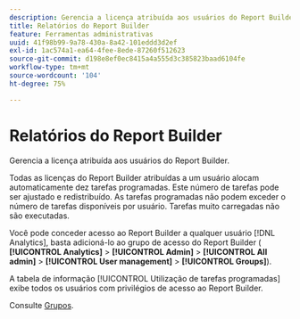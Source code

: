 ```yaml
---
description: Gerencia a licença atribuída aos usuários do Report Builder.
title: Relatórios do Report Builder
feature: Ferramentas administrativas
uuid: 41f98b99-9a78-430a-8a42-101eddd3d2ef
exl-id: 1ac574a1-ea64-4fee-8ede-87260f512623
source-git-commit: d198e8ef0ec8415a4a555d3c385823baad6104fe
workflow-type: tm+mt
source-wordcount: '104'
ht-degree: 75%

---
```


# Relatórios do Report Builder

Gerencia a licença atribuída aos usuários do Report Builder.

Todas as licenças do Report Builder atribuídas a um usuário alocam automaticamente dez tarefas programadas. Este número de tarefas pode ser ajustado e redistribuído. As tarefas programadas não podem exceder o número de tarefas disponíveis por usuário. Tarefas muito carregadas não são executadas.

Você pode conceder acesso ao Report Builder a qualquer usuário [!DNL Analytics], basta adicioná-lo ao grupo de acesso do Report Builder ( **[!UICONTROL Analytics]** > **[!UICONTROL Admin]** > **[!UICONTROL All admin]** > **[!UICONTROL User management]** > **[!UICONTROL Groups]**).

A tabela de informação [!UICONTROL Utilização de tarefas programadas] exibe todos os usuários com privilégios de acesso ao Report Builder.

Consulte [Grupos](/help/admin/user-management2/c-user-groups/groups.md).
